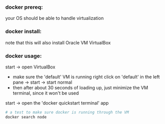 

### docker prereq:  
your OS should be able to handle virtualization


### docker install:  
note that this will also install Oracle VM VirtualBox


### docker usage:  
start -> open VirtualBox  
- make sure the 'default' VM is running
right click on 'default' in the left pane -> start -> start normal
- then after about 30 seconds of loading up, just minimize the VM terminal, since it won't be used

start -> open the 'docker quickstart terminal' app  

```bash
# a test to make sure docker is running through the VM
docker search node
```




